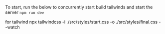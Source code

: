 To start, run the below to concurrently start build tailwinds and start the server `npm run dev`

for tailwind npx tailwindcss -i ./src/styles/start.css -o ./src/styles/final.css --watch



